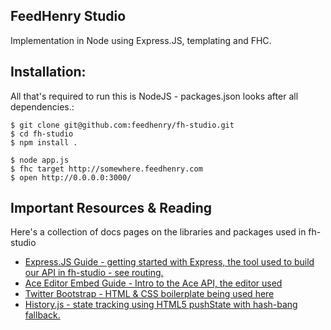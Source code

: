 FeedHenry Studio
----------------  
Implementation in Node using Express.JS, templating and FHC.

## Installation: 
All that's required to run this is NodeJS - packages.json looks after all dependencies.:

    $ git clone git@github.com:feedhenry/fh-studio.git
    $ cd fh-studio
    $ npm install .
    
    $ node app.js
    $ fhc target http://somewhere.feedhenry.com    
    $ open http://0.0.0.0:3000/

## Important Resources & Reading  
Here's a collection of docs pages on the libraries and packages used in fh-studio  
* [Express.JS Guide - getting started with Express, the tool used to build our API in fh-studio - see routing.](http://expressjs.com/guide.html)  
* [Ace Editor Embed Guide - Intro to the Ace API, the editor used](https://github.com/ajaxorg/ace/wiki/Embedding---API)  
* [Twitter Bootstrap - HTML & CSS boilerplate being used here](http://twitter.github.com/bootstrap/)  
* [History.js - state tracking using HTML5 pushState with hash-bang fallback.](https://github.com/balupton/History.js/)  
